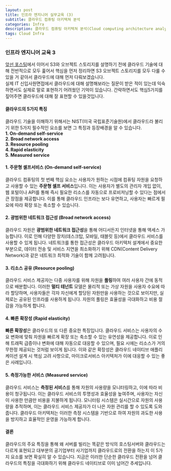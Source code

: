 ```yaml
---
layout: post
title: 인프라 엔지니어 실무교육 (3)
subtitle: 클라우드 컴퓨팅 아키텍쳐 분석
categories: Infra
description: 클라우드 컴퓨팅 아키텍쳐 분석(Cloud computing architecture analysis)
tags: Cloud Infra
---
```


### 인프라 엔지니어 교육 3

[앞선 포스팅](https://code-y-learner.github.io/infra/2024/10/07/Infra-Engineer-practical-training(2).html)에서 이어서 S3와 오브젝트 스토리지를 설명하기 전에 클라우드 기술에 대해 전반적으로 모두 훑어서 핵심을 먼저 정리하면 S3 오브젝트 스토리지를 모두 다룰 수 있을 거 같아서 클라우드에 대해 먼저 다뤄보겠습니다.<br>실제 IT 신입사원면접에서 클라우드에 대해 설명해보라는 질문이 받은 적이 있는데 익숙하면서도 실제로 말로 표현하기 어려웠던 기억이 있습니다. 간략하면서도 핵심5가지를 짚어주면 클라우드에 대해 잘 표현할 수 있을것입니다.

#### 클라우드의 5가지 특징

클라우드 기술을 이해하기 위해서는 NIST(미국 국립표준기술원)에서 클라우드라 불리기 위한 5가지 필수적인 요소를 보면 그 특징과 등장배경을 알 수 있습니다.<br>**1. On-demand self-service**<br>**2. Broad network access**<br>**3. Resource pooling**<br>**4. Rapid elasticity**<br>**5. Measured service**


#### 1. 주문형 셀프서비스 (On-demand self-service)

클라우드 컴퓨팅의 첫 번째 핵심 요소는 사용자가 원하는 시점에 컴퓨팅 자원을 요청하고 사용할 수 있는 **주문형 셀프 서비스**입니다. 이는 사용자가 별도의 관리자 개입 없이, 웹 포털이나 API를 통해 즉시 필요한 리소스를 자동으로 프로비저닝할 수 있다는 점에서 큰 장점을 제공합니다. 이를 통해 클라우드 인프라는 보다 유연하고, 사용자는 빠르게 필요에 따라 확장 또는 축소할 수 있습니다.

#### 2. **광범위한 네트워크 접근성 (Broad network access)**
클라우드 자원은 **광범위한 네트워크 접근성**을 통해 어디서든지 인터넷을 통해 액세스 가능합니다. 이로 인해 다양한 장치(데스크탑, 모바일, 태블릿 등)에서 클라우드 서비스를 사용할 수 있게 됩니다. 네트워크를 통한 접근성은 클라우드 아키텍처 설계에서 중요한 부분으로, 데이터 전송 및 서비스 지연을 최소화하기 위해 CDN(Content Delivery Network)과 같은 네트워크 최적화 기술이 함께 고려됩니다.

#### 3. **리소스 공유 (Resource pooling)**
클라우드 서비스 제공자는 다중 사용자를 위해 자원을 **풀링**하여 여러 사용자 간에 동적으로 배분합니다. 이러한 **멀티 테넌트** 모델은 물리적 또는 가상 자원을 사용자 수요에 따라 할당하며, 사용자들은 각자 자신에게 할당된 자원만을 사용하는 것으로 보이지만, 실제로는 공유된 인프라를 사용하게 됩니다. 자원의 풀링은 효율성을 극대화하고 비용 절감을 가능하게 합니다.

#### 4. **빠른 확장성 (Rapid elasticity)**
**빠른 확장성**은 클라우드의 또 다른 중요한 특징입니다. 클라우드 서비스는 사용자의 수요 변화에 맞춰 자원을 빠르게 확장 또는 축소할 수 있는 유연성을 제공합니다. 이로 인해 트래픽 급증이나 변화에 대해 자동으로 대응할 수 있으며, 필요 시에는 리소스가 거의 무한정 제공되는 것처럼 보이게 됩니다. 이와 같은 확장성은 클라우드 네이티브 애플리케이션 설계 시 핵심 고려 사항으로, 마이크로서비스 아키텍처가 이에 대응할 수 있는 좋은 사례입니다.

#### 5. **측정가능한 서비스 (Measured service)**
클라우드 서비스는 **측정된 서비스**를 통해 자원의 사용량을 모니터링하고, 이에 따라 비용이 청구됩니다. 이는 클라우드 서비스의 투명성과 효율성을 높여주며, 사용자는 자신이 사용한 만큼만 비용을 지불하게 됩니다. 모니터링 시스템은 실시간으로 자원의 사용량을 추적하며, 이는 클라우드 서비스 제공자가 더 나은 자원 관리를 할 수 있도록 도와줍니다. 클라우드 아키텍처는 이러한 측정 시스템을 기반으로 하여 자원의 과도한 사용을 방지하고 효율적인 운영을 가능하게 합니다.

#### 결론

클라우드의 주요 특징을 통해 왜 서버를 빌리는 똑같은 방식의 호스팅서버와 클라우드는 다르게 표현되고 대부분의 공기업부터 사기업까지 클라우드로의 전환을 하는지 이 5가지 요소를 보면 확실히 알 수 있습니다. 지금은 이러한 단순한 클라우드 전환을 넘어 클라우드의 특징을 극대화하기 위해 클라우드 네이티브로 이미 넘어간 추세입니다.